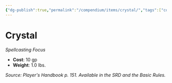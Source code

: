 ```yaml
---
{"dg-publish":true,"permalink":"/compendium/items/crystal/","tags":["compendium/src/5e/phb","item/gear/spellcasting-focus"]}
---
```


# Crystal
*Spellcasting Focus*  

- **Cost**: 10 gp
- **Weight**: 1.0 lbs.

*Source: Player's Handbook p. 151. Available in the SRD and the Basic Rules.*